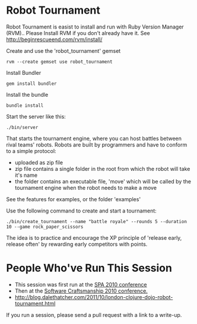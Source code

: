 # Robot Tournament

Robot Tournament is easist to install and run with Ruby Version Manager (RVM)..
Please Install RVM if you don't already have it.
    See http://beginrescueend.com/rvm/install/

Create and use the 'robot_tournament' gemset

    rvm --create gemset use robot_tournament

Install Bundler

    gem install bundler

Install the bundle

    bundle install
    
Start the server like this:

    ./bin/server

That starts the tournament engine, where you can host battles between rival teams' robots. Robots are built by programmers and have to conform to a simple protocol:

  * uploaded as zip file
  * zip file contains a single folder in the root from which the robot will take it's name
  * the folder contains an executable file, 'move' which will be called by the tournament engine when the robot needs to make a move

See the features for examples, or the folder 'examples'

Use the following command to create and start a tournament:

    ./bin/create_tournament --name "battle royale" --rounds 5 --duration 10 --game rock_paper_scissors

The idea is to practice and encourage the XP principle of 'release early, release often' by rewarding early competitors with points.

# People Who've Run This Session

* This session was first run at the [SPA 2010 conference](http://www.spaconference.org/spa2010/sessions/session275.html)
* Then at the [Software Craftsmanship 2010 conference.](http://sc2010subs.wordpress.com/2010/08/17/robot-tournament-matt-wynne/)
* http://blog.dalethatcher.com/2011/10/london-clojure-dojo-robot-tournament.html

If you run a session, please send a pull request with a link to a write-up.

